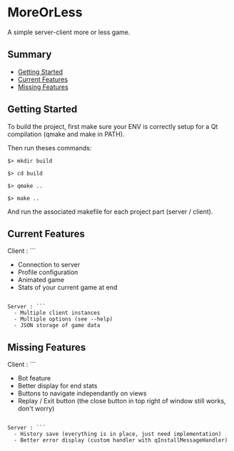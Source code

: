 # MoreOrLess

A simple server-client more or less game.

## Summary

  - [Getting Started](#getting-started)
  - [Current Features](#current-features)
  - [Missing Features](#missing-features)

## Getting Started

To build the project, first make sure your ENV is correctly setup for a Qt compilation (qmake and make in PATH).

Then run theses commands:
```
$> mkdir build

$> cd build

$> qmake ..

$> make ..
```
And run the associated makefile for each project part (server / client).

## Current Features

Client : ```
  - Connection to server
  - Profile configuration
  - Animated game
  - Stats of your current game at end
```

Server : ```
  - Multiple client instances
  - Multiple options (see --help)
  - JSON storage of game data
```

## Missing Features

Client : ```
  - Bot feature
  - Better display for end stats
  - Buttons to navigate independantly on views
  - Replay / Exit button (the close button in top right of window still works, don't worry)
```

Server : ```
  - History save (everything is in place, just need implementation)
  - Better error display (custom handler with qInstallMessageHandler)
```
